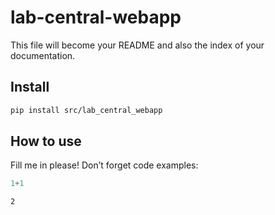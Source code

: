 lab-central-webapp
================

<!-- WARNING: THIS FILE WAS AUTOGENERATED! DO NOT EDIT! -->

This file will become your README and also the index of your
documentation.

## Install

``` sh
pip install src/lab_central_webapp
```

## How to use

Fill me in please! Don’t forget code examples:

``` python
1+1
```

    2
